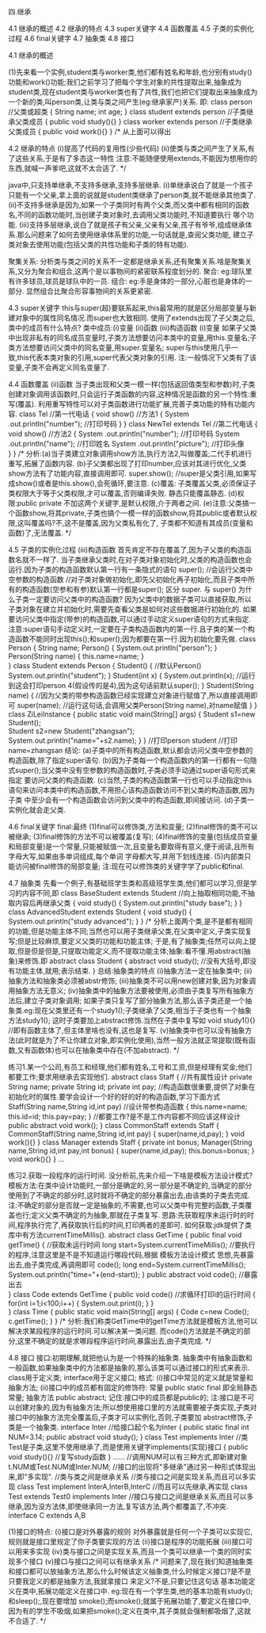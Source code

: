 四.继承

 4.1 继承的概述
 4.2 继承的特点
 4.3 super关键字
 4.4 函数覆盖
 4.5 子类的实例化过程
 4.6 final关键字
 4.7 抽象类
 4.8 接口
 
  4.1 继承的概述
  
   (1)先来看一个实例,student类与worker类,他们都有姓名和年龄,也分别有study()功能和work()功能;我们之前学习了把每个学生对象的共性提取出来,抽象成为
   student类,现在student类与worker类也有了共性,我们也把它们提取出来抽象成为一个新的类,叫person类,让类与类之间产生(eg:继承家产)关系.
   即:
   class person   //父类或超类
   {
       String name;
       int age;
   }
   class student extends person //子类继承父类成员
   {
       public void study(){}
   }
   class worker extends person //子类继承父类成员
   {
       public void work(){}
   }
   /*
   从上面可以得出
   
  4.2 继承的特点 
   (i)提高了代码的复用性(少些代码)
   (ii)使类与类之间产生了关系,有了这些关系,于是有了多态这一特性
   注意:不能随便使用extends,不能因为想用你的东西,就喊一声爹吧,这就不太合适了.
   */
   
   java中,只支持单继承,不支持多继承,支持多层继承.
    (i)单继承说白了就是一个孩子只能有一个父亲,拿上面的说就是student类继承了person类,就不能继承其他类了.
    (ii)不支持多继承是因为,如果一个子类同时有两个父类,而父类中都有相同的函数名,不同的函数功能时,当创建子类对象时,去调用父类功能时,不知道要执行
    哪个功能.
    (iii)支持多层继承,说白了就是孩子有父亲,父亲有父亲,孩子有爷爷,组成继承体系.那么问题来了如何去使用继承体系里的功能,一句话就是,查阅父类功能,
    建立子类对象去使用功能(包括父类的共性功能和子类的特有功能).
    
   聚集关系:
    分析类与类之间的关系不一定都是继承关系,还有聚集关系.啥是聚集关系,又分为聚合和组合,这两个是以事物间的紧密联系程度划分的.
    聚合: eg:球队里有许多球员,球员是球队中的一员.
    组合: eg:手是身体的一部分,心脏也是身体的一部分.
    显然组合比聚合形容事物间的关系更紧密.
    
 4.3 super关键字
  this与super(超)要联系起来,this最常用的就是区分局部变量与新建对象中的属性同名情况.而super也大致相同.
  使用了extends出现了子父类之后,类中的成员有什么特点?
  类中成员:(i)变量 (ii)函数 (iii)构造函数
  (i)变量
   如果子父类中出现非私有的同名成员变量时,子类方法想要访问本类中的变量,用this.变量名;子类方法想要访问父类中的同名变量,用super.变量名;
   super与this使用几乎一致,this代表本类对象的引用,super代表父类对象的引用.
   注:一般情况下父类有了该变量,子类不会再定义同名变量了.
 
  4.4 函数覆盖
   (ii)函数
    当子类出现和父类一模一样(包括返回值类型和参数)时,子类创建对象调用该函数时,只会运行子类函数的内容,这种情况是函数的另一个特性:重写(覆盖).
    利用重写特性可以对子类函数进行功能扩展,完善子类功能的特有功能内容.
    class Tel  //第一代电话
    {
        void show() //方法1
        {
            System .out.println("number"); //打印号码
        }
    }
     class NewTel extends Tel  //第二代电话
    {
        void show() //方法2
        {
            System .out.println("number"); //打印号码
            System .out.println("name"); //打印姓名
            System .out.println("picture"); //打印头像      
        }
    }
    /*
    分析:(a)当子类建立对象调用show方法,执行方法2,叫做覆盖;二代手机进行重写,拓展了函数内容.
        (b)子父类都出现了打印number,应该对其进行优化,父类show方法有了功能内容,直接调用即可.
           super.show(); //super是父类引用,如果写成show()或者是this.show(),会死循环,要注意.
        (c)覆盖: 子类覆盖父类,必须保证子类权限大于等于父类权限,才可以覆盖,否则编译失败.
                 静态只能覆盖静态.
        (d)权限:public private 不加这两个关键字,是默认权限,介于两者之间.
        (e)注意:父类搞一个函数show,将其private,子类也搞个一模一样的函数show,将其public或者默认权限,这叫覆盖吗?不,这不是覆盖,因为父类私有化了,
               子类都不知道有其成员(变量和函数)了,无法覆盖.
    */
    
   4.5 子类的实例化过程
    (iii)构造函数
     首先肯定不存在覆盖了,因为子父类的构造函数名就不一样了.
     当子类继承父类时,在对子类对象初始化时,父类的构造函数也会运行.因为子类的构造函数默认第一行有一条隐式的语句 super(); //会运行父类中空参数的构造函数
     //对子类对象做初始化,即先父初始化再子初始化,而且子类中所有的构造函数(空参和有参)默认第一行都是super();
     区分 super. 与 super() 
     为什么子类一定要访问父类中的构造函数?
     因为父类中的数据子类可以直接获取,所以子类对象在建立并初始化时,需要先查看父类是如何对这些数据进行初始化的.
     如果要访问父类中指定(带参)的构造函数,可以通过手动定义super语句的方式来指定.
     注意:super语句手动定义时,一定要在子类构造函数内的第一行.且子类的某一个构造函数不能同时出现this();和super();因为都要在第一行.因为初始化要先做.
     class Person
     {
         String name;
         Person()
         {
             System.out.println("person");
         }
         Person(String name)
         {
             this.name=name;
         }   
     }
     class Student extends Person
     {
         Student()
         {
             //默认Person()
             System.out.println("student");
         }
         Student(int x)
         {
             System.out.println(x); //运行到这会打印person 4(假设传的是4),因为这句话前默认super();
         }
         Student(String name)
         {
             //因为父类的带参构造函数已经实现建立对象进行赋值了,所以直接调用即可
             super(name); //运行这句话,会调用父类Person(String name),对name赋值
         }
     }
     class ZiLeiInstance
     {
         public static void main(String[] args)
         {
             Student s1=new Student();  
             Student s2=new Student("zhangsan");  
             System.out.println("name="+s2.name);
         }
     }
     //打印person 
           student
     //打印name=zhangsan
     结论:
     (a)子类中的所有构造函数,默认都会访问父类中空参数的构造函数,除了指定super语句.
     (b)因为子类每一个构造函数内的第一行都有一句隐式super();当父类中没有空参数的构造函数时,子类必须手动通过super语句形式来指定
        要访问父类的构造函数.
     (c)当然,子类的构造函数第一行也可以手动指定this语句来访问本类中的构造函数,不用担心该构造函数访问不到父类的构造函数,因为子类
        中至少会有一个构造函数会访问到父类中的构造函数,即间接访问.
     (d)子类一实例化就会走父类.
     
  4.6 final关键字
   final:最终
   (1)final可以修饰类,方法和变量;
   (2)final修饰的类不可以被继承;
   (3)final修饰的方法不可以被覆盖(复写);
   (4)final修饰的变量(包括成员变量和局部变量)是一个常量,只能被赋值一次,且变量名要取得有意义,便于阅读,且所有字母大写,如果由多单词组成,每个单词
   字母都大写,并用下划线连接.
   (5)内部类只能访问被final修饰的局部变量;
   注:现在可以修饰类的关键字学了public和final.
   
  4.7 抽象类
   先看一个例子,有基础班学生类和高级班学生类,他们都可以学习,但是学习的内容不同,即
   class BaseStudent extends Student  //向上抽取相同功能,不抽取内容后再继承父类
   {
       void study()
       {
           System.out.println("study base");
       }
   }
   class AdvancedStudent extends Student
   {
       void study()
       {
           System.out.println("study advanced");
       }
   }
   /*
   分析上面两个类,是不是都有相同的功能,但是功能主体不同;当然也可以用子类继承父类,在父类中定义,子类实现复写;但是比较麻烦,要定义父类的功能和功能主体;
   于是,有了抽象类;任然可以向上提取,但是但是但是,只提取功能定义,而不提取功能主体;抽象:看不懂.用abstract(抽象)来修饰.即
   abstract class Student
   {
       abstract void study(); //没有大括号,即没有功能主体,就用;表示结束.
   } 
   总结:抽象类的特点
   (i)抽象方法一定在抽象类中;
   (ii)抽象方法和抽象类必须被abstr修饰;
   (iii)抽象类不可以用new创建对象,因为对象调用抽象方法无意义;
   (iv)抽象类中的抽象方法要被使用,必须由子类复写所有抽象方法后,建立子类对象调用;
       如果子类只复写了部分抽象方法,那么该子类还是一个抽象类.eg:现在父类里还有一个study1();子类继承了父类,相当于子类也有一个抽象方法study1();
       这时子类要加上abstract修饰.当然在子类中复写如 void study1(){} //即有函数主体了,但主体里啥也没有,这也是复写.
   (v)抽象类中也可以没有抽象方法(此时就是为了不让你建立对象,即实例化使用),当然一般方法就正常提取(既有函数,又有函数体)也可以在抽象类中存在(不加abstract).
   */
   
   练习1.某一个公司,有员工和经理,他们都有姓名,工号和工资,但是经理有奖金;他们都要工作;要求用继承去实现他们.
    abstract class Staff
    { 
        //共有属性设计
        private String name;
        private String id;
        private int pay;
        //构造函数很重要,提供了对象在初始化时的属性.要学会设计一个好的好的好的构造函数,学习下面方式
        Staff(String name,String id,int pay) //设计带参构造函数
        {
            this.name=name;
            this.id=id;
            this.pay=pay;
        }
        //都要工作?是不是工作内容都不同应该这样设计
        public abstract void work();
    }
    class CommonStaff extends Staff
    {
        CommonStaff(String name,String id,int pay)
        {
            super(name,id,pay);
        }
        void work(){}
    }
    class Manager extends Staff
    {
        private int bonus;
        Manager(String name,String id,int pay,int bonus)
        {
            super(name,id,pay);
            this.bonus=bonus;
        }
        void work(){}
    }
    ...
    
   练习2.获取一段程序的运行时间.
   没分析前,先来介绍一下啥是模板方法设计模式?
   模板方法:在类中设计功能时,一部分是确定的,另一部分是不确定的,当确定的部分使用到了不确定的部分时,这时就将不确定的部分暴露出去,由该类的子类去完成.
   注:不确定的部分是否就一定是抽象的,不需要,也可以父类中有完整的函数,子类覆盖也行;定义父类不确定的为抽象,那就在子类复写.
   思路:先获取程序未运行时的时间,程序执行完了,再获取执行后的时间,打印两者的差即可.
       如何获取:jdk提供了类库中有方法currentTimeMillis().
   abstract class GetTime
   {
       public final void getTime()
       {
       //获取未运行时间
       long start=System.currentTimeMillis();
       //要执行的程序,注意这里是不是不知道运行哪段代码,根据 模板方法设计模式 思想,先暴露出去,由子类完成,再调用即可
       code();
       long end=System.currentTimeMillis();
       System.out.println("time="+(end-start));
       }
       public abstract void code(); //暴露出去    
   }
   class Code extends GetTime
   {
       public void code()  //求循环打印i的运行时间
       {
           for(int i=1;i<100;i++)
           {
               System.out.print(i);
           }
       }    
   }
   class Time
   {
       public static void main(String[] args)
       {
           Code c=new Code();
           c.getTime();
       }
   }
   /*
   分析:我们称类GetTime中的getTime方法就是模板方法,他可以解决求某段程序的运行时间.可以解决某一类问题.
   而code()方法就是不确定的部分,这里不确定的就是求哪段程序运行时间,暴露出去,由子类完成.
   */
   
 4.8 接口
  接口:初期理解,就把他认为是一个特殊的抽象类.
      抽象类中有抽象函数和一般函数,如果抽象类中的方法都是抽象的,那么该类可以通过接口的形式来表示.
  class用于定义类;
  interface用于定义接口;
  格式:
   (i)接口中常见的定义就是常量和抽象方法;
   (ii)接口中的成员都有固定的修饰符: 常量 public static final 即全局静态常量; 抽象方法 public abstract;
  记住:接口中的成员都是public的;
  注:接口是不可以创建对象的,因为有抽象方法;所以想使用接口里的方法就需要被子类实现,子类对接口中的抽象方法完全覆盖后,子类才可以实例化,否则,子类要加
     abstract修饰,子类是一个抽象类.
  interface Inter  //给接口起个名为Inter
  {
      public static final int NUM=3.14;
      public abstract void study();
  }
  class Test implements Inter  //类Test是子类,这里不使用继承了,而是使用关键字implements(实现)接口
  {
      public void study(){} //复写study函数 
  }
  ......
  //调用NUM可以有三种方式,即新建对象t.NUM或Test.NUM或Inter.NUM;
  //接口的出现将"多继承"通过另一种形式体现出来,即"多实现".
  //类与类之间是继承关系
  //类与接口之间是实现关系,而且可以多实现
  class Test implement InterA,InterB,InterC
  //而且可以先继承,再实现
  class Test extends Test0 implements Inter
  //接口与接口之间是继承关系,而且可以多继承,因为没方法体,即使继承同一方法,复写该方法,两个都覆盖了,不冲突.
  interface C extends A,B  
  
 (1)接口的特点:
  (i)接口是对外暴露的规则 对外暴露就是任何一个子类可以实现它,规则就是接口里规定了你子类要实现的方法
  (ii)接口是程序的功能拓展
  (iii)接口可以用来多实现
  (iv)类与接口之间是实现关系,而且一个类可以继承一个类的同时实现多个接口
  (v)接口与接口之间可以有继承关系
 /*
 问题来了,现在我们知道抽象类和接口都可以放抽象方法,那么什么时候该定义抽象类,什么时候定义接口?是不是只要我定义的都是抽象方法,我就拿接口
 来定义?不是,只要记住这句话 基本功能定义在类中,拓展功能定义在接口中. eg:现在有一个学生类,他的基本功能有study();和sleep();,现在要增加
 smoke();而smoke();就属于拓展功能了,要定义在接口中,因为有的学生不吸烟,如果把smoke();定义在类中,其子类就会强制都吸烟了,这就不合适了.
 */
 
  
  
  
  
  
  
  
  
  
  
  
  
 
   
      
